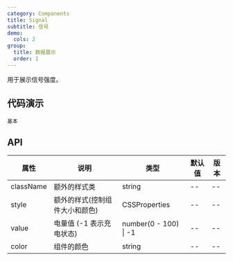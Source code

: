 ```yaml
---
category: Components
title: Signal
subtitle: 信号
demo:
  cols: 2
group:
  title: 数据展示
  order: 1
---
```


用于展示信号强度。

## 代码演示

<!-- prettier-ignore -->
<code src="./demo/basic.tsx">基本</code>

## API

| 属性 | 说明 | 类型 | 默认值 | 版本 |
| --- | --- | --- | --- | --- |
| className | 额外的样式类                   | string                | --     | --  | --   |
| style     | 额外的样式(控制组件大小和颜色) | CSSProperties         | --     | --   | --   |
| value     | 电量值 (-1 表示充电状态)       | number(0 - 100) \| -1 | --     | --   | --   |
| color     | 组件的颜色                     | string                | --     | --   | --   |
